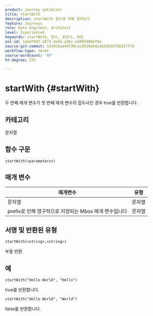 ```yaml
---
product: journey optimizer
title: startWith
description: startWith 함수에 대해 알아보기
feature: Journeys
role: Data Engineer, Architect
level: Experienced
keywords: startWith, 함수, 표현식, 여정
exl-id: 1abdf947-2873-4e45-a26c-cb895980e76a
source-git-commit: 1d30c6ae49fd0cac0559eb42a629b59708157f7d
workflow-type: tm+mt
source-wordcount: '47'
ht-degree: 25%

---
```


# startWith {#startWith}

두 번째 매개 변수가 첫 번째 매개 변수의 접두사인 경우 true를 반환합니다.

## 카테고리

문자열

## 함수 구문

`startWith(<parameters>)`

## 매개 변수

| 매개변수 | 유형 |
|-------------|--------|
| 문자열 | 문자열 |
| prefix로 인해 영구적으로 지정되는 Mbox 매개 변수입니다 | 문자열 |

## 서명 및 반환된 유형

`startWith(<string>,<string>)`

부울 반환.

## 예

`startWith("Hello World", "Hello")`

true를 반환합니다.

`startWith("Hello World", "World")`

false를 반환합니다.
